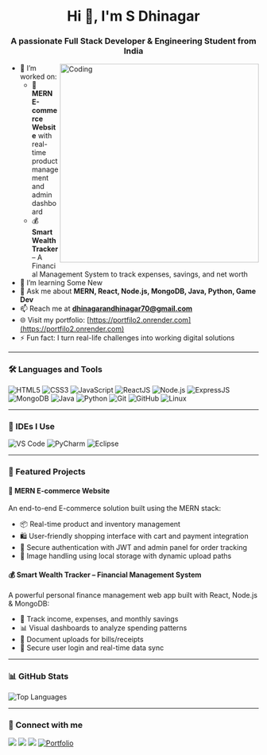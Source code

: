 <h1 align="center">Hi 👋, I'm S Dhinagar</h1>
<h3 align="center">A passionate Full Stack Developer & Engineering Student from India</h3>

<img align="right" alt="Coding" width="400" src="https://cdn.dribbble.com/users/1162077/screenshots/3848914/programmer.gif" />

- 🔭 I’m worked on:
  - 🛒 **MERN E-commerce Website** with real-time product management and admin dashboard
  - 💰 **Smart Wealth Tracker** – A Financial Management System to track expenses, savings, and net worth
- 🌱 I’m learning Some New
- 💬 Ask me about **MERN, React, Node.js, MongoDB, Java, Python, Game Dev**
- 📫 Reach me at **dhinagarandhinagar70@gmail.com**
- 🌐 Visit my portfolio: [https://portfilo2.onrender.com](https://portfilo2.onrender.com)
- ⚡ Fun fact: I turn real-life challenges into working digital solutions

---

### 🛠️ Languages and Tools

<p align="left">
  <img src="https://img.icons8.com/color/48/000000/html-5.png" alt="HTML5"/>
  <img src="https://img.icons8.com/color/48/000000/css3.png" alt="CSS3"/>
  <img src="https://img.icons8.com/color/48/000000/javascript--v1.png" alt="JavaScript"/>
  <img src="https://img.icons8.com/color/48/000000/react-native.png" alt="ReactJS"/>
  <img src="https://img.icons8.com/fluency/48/000000/node-js.png" alt="Node.js"/>
  <img src="https://img.icons8.com/color/48/000000/express.png" alt="ExpressJS"/>
  <img src="https://img.icons8.com/external-tal-revivo-color-tal-revivo/48/null/external-mongodb-a-cross-platform-document-oriented-database-program-logo-color-tal-revivo.png" alt="MongoDB"/>
  <img src="https://img.icons8.com/color/48/000000/java-coffee-cup-logo.png" alt="Java"/>
  <img src="https://img.icons8.com/fluency/48/000000/python.png" alt="Python"/>
  <img src="https://img.icons8.com/color/48/000000/git.png" alt="Git"/>
  <img src="https://img.icons8.com/color/48/000000/github.png" alt="GitHub"/>
  <img src="https://img.icons8.com/color/48/000000/linux.png" alt="Linux"/>
</p>

---

### 🧰 IDEs I Use

<p align="left">
  <img src="https://img.icons8.com/color/48/000000/visual-studio-code-2019.png" alt="VS Code"/>
  <img src="https://img.icons8.com/color/48/000000/pycharm.png" alt="PyCharm"/>
  <img src="https://img.icons8.com/color/48/000000/eclipse.png" alt="Eclipse"/>
</p>

---

### 💼 Featured Projects

#### 🛒 MERN E-commerce Website
An end-to-end E-commerce solution built using the MERN stack:
- 📦 Real-time product and inventory management
- 🛍️ User-friendly shopping interface with cart and payment integration
- 🔐 Secure authentication with JWT and admin panel for order tracking
- 📁 Image handling using local storage with dynamic upload paths

#### 💰 Smart Wealth Tracker – Financial Management System
A powerful personal finance management web app built with React, Node.js & MongoDB:
- 💸 Track income, expenses, and monthly savings
- 📊 Visual dashboards to analyze spending patterns
- 🧾 Document uploads for bills/receipts
- 🔐 Secure user login and real-time data sync

---

### 📊 GitHub Stats

<p align="left">
  <img src="https://github-readme-stats.vercel.app/api/top-langs/?username=dhina-007&layout=compact&theme=radical" alt="Top Languages" />
</p>

---

### 🔗 Connect with me

<p>
  <a href="https://www.linkedin.com/in/dhinagar-s-68521b24a?utm_source=share&utm_campaign=share_via&utm_content=profile&utm_medium=android_app"><img src="https://img.icons8.com/color/48/000000/linkedin.png"/></a>
  <a href="mailto:dhinagarandhinagar70@gmail.com"><img src="https://img.icons8.com/color/48/000000/gmail.png"/></a>
  <a href="https://github.com/dhina-007"><img src="https://img.icons8.com/ios-filled/50/000000/github.png"/></a>
  <a href="https://portfilo2.onrender.com"><img src="https://img.icons8.com/fluency/48/portfolio.png" alt="Portfolio"/></a>
</p>
